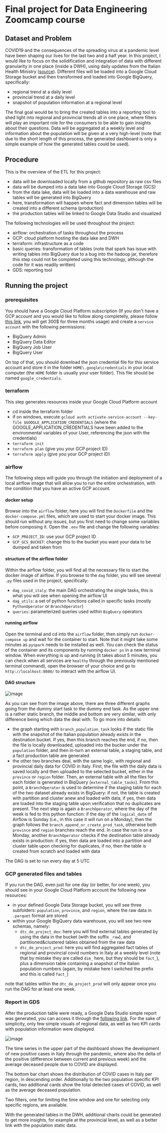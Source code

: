 # Final project for Data Engineering Zoomcamp course

## Dataset and Problem

COVID19 and the consequences of the spreading virus at a pandemic level have been shaping our lives for the last two and a half year. In this project, I would like to focus on the solidification and integration of data with different granularity in one place (inside a DWH), using daily updates from the Italian Health Ministry ([source](https://github.com/pcm-dpc/COVID-19)). Different files will be loaded into a Google Cloud Storage bucket and then transformed and loaded into Google BigQuery, specifically:

* regional trend at a daily level
* provincial trend at a daily level
* snapshot of population information at a regional level

The final goal would be to bring the created tables into a reporting tool to shed light into regional and provincial trends all in one place, where filters will play an important role for the consumers to be able to gain insights about their questions. Data will be aggregated at a weekly level and information about the population will be given at a very high-level (note that due to the short length of this process, the generated dashboard is only a simple example of how the generated tables could be used).

## Procedure

This is the overview of the ETL for this project:

* data will be downloaded locally from a github repository as raw csv files
* data will be dumped into a data lake into Google Cloud Storage (GCS)
* from the data lake, data will be loaded into a data warehouse and raw tables will be generated into BigQuery
* here, transformation will happen where fact and dimension tables will be created into a different schema (production)
* the production tables will be linked to Google Data Studio and visualized

The following technologies will be used throughout the project:

* airflow: orchestration of tasks throughout the process
* GCP: cloud platform hosting the data lake and DWH
* terraform: infrastructure as a code
* basic queries: transformation of tables (note that spark has issue with writing tables into BigQuery due to a bug into the hadoop jar, therefore this step could not be completed using this technology, although the code for it was readily written)
* GDS: reporting tool 

## Running the project

### prerequisites

You should have a Google Cloud Platform subscription (If you don't have a GCP account and you would like to follow along completelly, please follow [this link](https://github.com/DataTalksClub/data-engineering-zoomcamp/blob/main/week_1_basics_n_setup/1_terraform_gcp/2_gcp_overview.md), you will get 300$ for three months usage) and create a `service account` with the following permissions:

* BigQuery Admin
* BigQuery Data Editor
* BigQuery Job User
* BigQuery User

On top of that, you should download the json credential file for this service account and store it in the folder `HOME\.google\credentials` in your local computer (the `HOME` folder is usually your user folder). This file should be named `google_credentials`.

### terraform

This step generates resources inside your Google Cloud Platform account

* cd inside the terraform folder
* if on windows, execute `gcloud auth activate-service-account --key-file $GOOGLE_APPLICATION_CREDENTIALS` (where the GOOGLE_APPLICATION_CREDENTIALS have been added to the environmental variables of your User, referencing the json with the credentials)
* `terraform init`
* `terraform plan` (give you your GCP project ID)
* `terraform apply` (give you your GCP project ID)

### airflow

The following steps will guide you through the initiation and deployment of a local airflow image that will allow you to run the entire orchestration, with the condition that you have an active GCP account. 

#### docker setup

Browse into the `airflow` folder, here you will find the `Dockerfile` and the `docker-compose.yml` files, which are used to start your docker image. This should run without any issues, but you first need to change some variables before composing it. Open the `.env` file and change the following variables:

* `GCP_PROJECT_ID`: use your GCP project ID
* `GCP_GCS_BUCKET`: change this to the bucket you want your data to be dumped and taken from

#### structure of the airflow folder

Within the airflow folder, you will find all the necessary file to start the docker image of airflow. If you browse to the `dag` folder, you will see several `.py` files used in the project, specifically:

* `dag_covid_italy`: the main DAG orchestrating the single tasks, this is what you will see when opening the airflow UI
* `dag_utils`: a set of python functions called in specific tasks (mostly `PythonOperator` or `BranchOperator`) 
* `queries`: parameterized queries used within `BigQuery` operators

#### running airflow

Open the terminal and cd into the `airflow` folder, then simply run `docker-compose up` and wait for the container to start. Note that it might take some minutes as `pyspark` needs to be installed as well. You can check the status of the container and its components by running `docker ps` in a new terminal window. When everything is up and running (it takes about 5 minutes, you can check when all services are `healthy` through the previously mentioned terminal command), open the browser of your choice and go to `http://localhost:8080/` to interact with the airflow UI.

#### DAG structure

![image](https://user-images.githubusercontent.com/49947038/160274602-d55ff8df-0e9d-400b-989e-85971d747c29.png)

As you can see from the image above, there are three different graphs going from the dummy start task to the dummy end task. As the upper one is a rather static branch, the middle and bottom are very similar, with only difference being which data the deal with. To go more into details:

* the graph starting with `branch_population_task` looks if the static file with the snapshot of the Italian population already exists in the destination bucket. If yes, then this branch reaches the end, if no, then the file is locally downloaded, uploaded into the bucker under the `population` folder, and then in-turn an external table, a staging table, and a fact production table are generated
* the other two branches deal, with the same logic, with regional and provincial daily data for COVID in Italy. First, the file with the daily data is saved locally and then uploaded to the selected bucket, either in the `province` or `region` folder. Then, an external table with all the files for each folder is generated in BiqQuery (`external_table_tasks`). From this point, a `BranchOperator` is used to determine if the staging table for each of the two dataset already exists in BigQuery: if not, the table is created with partition and cluster anew and loaded with data, if yes, then data are loaded into the staging table upon verification that no duplicates are present. The next step is again a `BranchOperator`, where the day of the week is fed to this python function: if the day of the `logical_date` of Airflow is Sunday (i.e., in this case it will run on a Monday), then the graph follows the `branch_append_or_create_prod_task`, otherwise both `province` and `region` branches reach the end. In case the run is on a Monday, another `BranchOperator` checks if the destination table already exists in production: if yes, then data are loaded into a partition and cluster table upon checking for duplicates, if no, then the table is created from scratch and loaded with data

The DAG is set to run every day at 5 UTC

### GCP generated files and tables

If you run the DAG, even just for one day (or better, for one week), you should see in your Google Cloud Platform account the following new resources:

* in your defined Google Data Storage bucket, you will see three subfolders: `population`, `province`, and `region`, where the raw data in `.parquet` format are stored
* within your Google BigQuery data warehouse, you will see two new schemas, namely:
  * `dtc_de_project_dev`: here you will find external tables generated by using the data in the bucket (with the suffix `_raw`), and partitioned&clustered tables obtained from the raw data
  * `dtc_de_project_prod`: here you will find aggregated fact tables of regional and provincial covid numbers in Italy at a weekly level (note that by mistake they are called `dim_` here, but they should be `fact_`), plus a dimension table containing a snapshot of the Italian population numbers (again, by mistake here I switched the prefix and this is called `fact_`)

note that tables within the `dtc_de_project_prod` will only appear once you run the DAG for at least one week.

### Report in GDS

After the production table were ready, a Google Data Studio simple report was generated, you can access it through the [following link](https://datastudio.google.com/reporting/038356f3-3fb1-411a-9c80-c962f5d2f583). For the sake of simplicity, only few simple visuals of regional data, as well as two KPI cards with population information were displayed. 

![image](https://user-images.githubusercontent.com/49947038/160274413-1be98a1f-13a3-4088-8e5c-6fcb05bef4ec.png)

The time series in the upper part of the dashboard shows the development of new positive cases in Italy through the pandemic, where also the delta of the positive (difference between current and previous week) and the average deceased people due to COVID are displayed.

The bottom bar chart shows the distribution of COVID cases in Italy per region, in descending order. Additionally to the two population specific KPI cards, two additional cards show the total detected cases of COVID, as well as the average deceased population. 

Two filters, one for limiting the time window and one for selecting only specific regions, are available. 

With the generated tables in the DWH, additional charts could be generated to get more insights, for example at the provincial level, as well as a better link with the population static data. 

